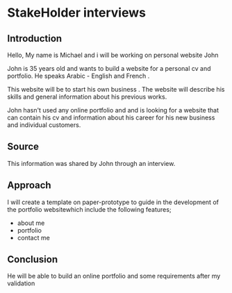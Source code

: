 # StakeHolder interviews

## Introduction

Hello, My name is Michael and i will be working on personal website John

John is 35 years old and wants to build a website for a personal cv and
portfolio. He speaks Arabic - English and French .

This website will be to start his own business . The website will describe his
skills and general information about his previous works.

John hasn't used any online portfolio and and is looking for a website that can
contain his cv and information about his career for his new business and
individual customers.

## Source

This information was shared by John through an interview.

## Approach

I will create a template on paper-prototype to guide in the development of the
portfolio websitewhich include the following features;

- about me
- portfolio
- contact me

## Conclusion

He will be able to build an online portfolio and some requirements after my
validation

